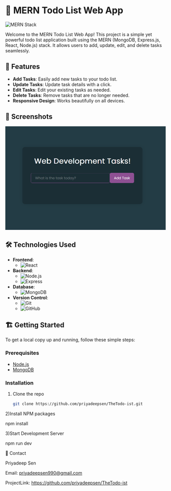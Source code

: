 # 📝 MERN Todo List Web App

![MERN Stack](https://img.shields.io/badge/MERN-Stack-blue)

Welcome to the MERN Todo List Web App! This project is a simple yet powerful todo list application built using the MERN (MongoDB, Express.js, React, Node.js) stack. It allows users to add, update, edit, and delete tasks seamlessly.

## 🚀 Features

- **Add Tasks**: Easily add new tasks to your todo list.
- **Update Tasks**: Update task details with a click.
- **Edit Tasks**: Edit your existing tasks as needed.
- **Delete Tasks**: Remove tasks that are no longer needed.
- **Responsive Design**: Works beautifully on all devices.

## 📸 Screenshots

![Todo List Screenshot](todo-ist/src/image.png)

## 🛠️ Technologies Used

- **Frontend**:
  - ![React](https://img.shields.io/badge/React-16.13.1-blue?logo=react)
- **Backend**:
  - ![Node.js](https://img.shields.io/badge/Node.js-12.18.3-green?logo=node.js)
  - ![Express](https://img.shields.io/badge/Express-4.17.1-blue?logo=express)
- **Database**:
  - ![MongoDB](https://img.shields.io/badge/MongoDB-4.4-green?logo=mongodb)
- **Version Control**:
  - ![Git](https://img.shields.io/badge/Git-2.28.0-orange?logo=git)
  - ![GitHub](https://img.shields.io/badge/GitHub-Repository-blue?logo=github)

## 🏗️ Getting Started

To get a local copy up and running, follow these simple steps:

### Prerequisites

- [Node.js](https://nodejs.org/)
- [MongoDB](https://www.mongodb.com/)

### Installation

1. Clone the repo
   ```sh
   git clone https://github.com/priyadeepsen/TheTodo-ist.git

2)Install NPM packages
  
  npm install

3)Start Development Server

  npm run dev

📧 Contact

Priyadeep Sen

Email: priyadeepsen990@gmail.com

ProjectLink: https://github.com/priyadeepsen/TheTodo-ist
   
